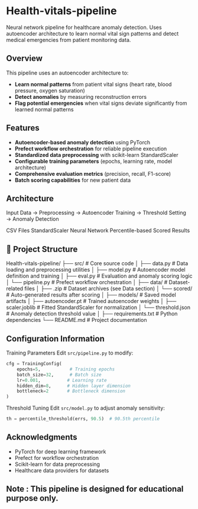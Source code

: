 # Health-vitals-pipeline
Neural network pipeline for healthcare anomaly detection. Uses autoencoder architecture to learn normal vital sign patterns and detect medical emergencies from patient monitoring data.


##  Overview

This pipeline uses an autoencoder architecture to:
- **Learn normal patterns** from patient vital signs (heart rate, blood pressure, oxygen saturation)
- **Detect anomalies** by measuring reconstruction errors
- **Flag potential emergencies** when vital signs deviate significantly from learned normal patterns

##  Features

- **Autoencoder-based anomaly detection** using PyTorch
- **Prefect workflow orchestration** for reliable pipeline execution
- **Standardized data preprocessing** with scikit-learn StandardScaler
- **Configurable training parameters** (epochs, learning rate, model architecture)
- **Comprehensive evaluation metrics** (precision, recall, F1-score)
- **Batch scoring capabilities** for new patient data

##  Architecture
Input Data → Preprocessing → Autoencoder Training → Threshold Setting → Anomaly Detection

CSV Files StandardScaler Neural Network Percentile-based Scored Results


## 📁 Project Structure

Health-vitals-pipeline/
├── src/                      # Core source code
│   ├── data.py              # Data loading and preprocessing utilities
│   ├── model.py             # Autoencoder model definition and training
│   ├── eval.py              # Evaluation and anomaly scoring logic
│   └── pipeline.py          # Prefect workflow orchestration
│
├── data/                     # Dataset-related files
│   ├── .zip                 # Dataset archives (see Data section)
│   └── scored/              # Auto-generated results after scoring
│
├── models/                   # Saved model artifacts
│   ├── autoencoder.pt       # Trained autoencoder weights
│   ├── scaler.joblib        # Fitted StandardScaler for normalization
│   └── threshold.json      # Anomaly detection threshold value
│
├── requirements.txt          # Python dependencies
└── README.md                # Project documentation



## Configuration Information

Training Parameters
Edit `src/pipeline.py` to modify:
```python
cfg = TrainingConfig(
    epochs=5,           # Training epochs
    batch_size=32,      # Batch size
    lr=0.001,          # Learning rate
    hidden_dim=8,      # Hidden layer dimension
    bottleneck=2       # Bottleneck dimension
)
```

Threshold Tuning
Edit `src/model.py` to adjust anomaly sensitivity:
```python
th = percentile_threshold(errs, 90.5)  # 90.5th percentile
```
## Acknowledgments

- PyTorch for deep learning framework
- Prefect for workflow orchestration
- Scikit-learn for data preprocessing
- Healthcare data providers for datasets


## Note : This pipeline is designed for educational purpose only. 